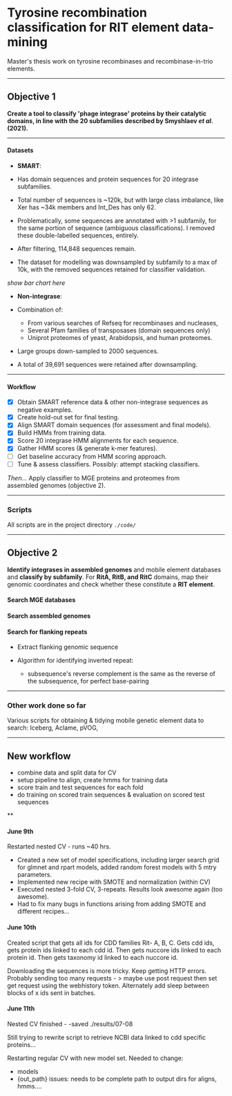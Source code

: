 # Tyrosine recombination classification for RIT element data-mining

Master's thesis work on tyrosine recombinases and recombinase-in-trio elements.

------------------------------------------------------------------------

## Objective 1

**Create a tool to classify 'phage integrase' proteins by their catalytic domains, in line with the 20 subfamilies described by Smyshlaev *et al.* (2021).**

------------------------------------------------------------------------

#### Datasets

-   **SMART**:

  -   Has domain sequences and protein sequences for 20 integrase subfamilies.

  -   Total number of sequences is \~120k, but with large class imbalance, like Xer has \~34k members and Int_Des has only 62.

  -   Problematically, some sequences are annotated with \>1 subfamily, for the same portion of sequence (ambiguous classifications). I removed these double-labelled sequences, entirely.

  -   After filtering, 114,848 sequences remain.  

  -   The dataset for modelling was downsampled by subfamily to a max of 10k, with the removed sequences retained for classifier validation.

*show bar chart here*

-   **Non-integrase**:

  -   Combination of:

      -   From various searches of Refseq for recombinases and nucleases,
      -   Several Pfam families of transposases (domain sequences only)
      -   Uniprot proteomes of yeast, Arabidopsis, and human proteomes.

  -   Large groups down-sampled to 2000 sequences.

  -   A total of 39,691 sequences were retained after downsampling.

------------------------------------------------------------------------

#### Workflow

-   [x] Obtain SMART reference data & other non-integrase sequences as negative examples.
-   [x] Create hold-out set for final testing.
-   [x] Align SMART domain sequences (for assessment and final models).
-   [x] Build HMMs from training data.
-   [x] Score 20 integrase HMM alignments for each sequence.
-   [x] Gather HMM scores (& generate k-mer features).
-   [ ] Get baseline accuracy from HMM scoring approach.
-   [ ] Tune & assess classifiers. Possibly: attempt stacking classifiers.

*Then...* Apply classifier to MGE proteins and proteomes from  
assembled genomes (objective 2).

------------------------------------------------------------------------

### Scripts

All scripts are in the project directory `./code/`

------------------------------------------------------------------------

## Objective 2

**Identify integrases in assembled genomes** and mobile element databases and **classify by subfamily**. For **RitA, RitB, and RitC** domains, map their genomic coordinates and check whether these constitute a **RIT element**.

#### Search MGE databases

#### Search assembled genomes

#### Search for flanking repeats

-   Extract flanking genomic sequence

-   Algorithm for identifying inverted repeat:

    -   subsequence's reverse complement is the same as the reverse of the subsequence, for perfect base-pairing

------------------------------------------------------------------------

### Other work done so far

Various scripts for obtaining & tidying mobile genetic element data to search: Iceberg, Aclame, pVOG,

<!-- Other possible sources for MGE sequences.... PHAST (phaster), ISfinder, (others from Smyshlaev)? -->




------------------------------------------------------------------------

## New workflow

-   combine data and split data for CV
-   setup pipeline to align, create hmms for training data
-   score train and test sequences for each fold
-   do training on scored train sequences & evaluation on scored test sequences

\*\*

#### June 9th

Restarted nested CV - runs ~40 hrs.
 - Created a new set of model specifications, including larger search grid for glmnet and rpart models, added random forest models with 5 mtry parameters.
 - Implemented new recipe with SMOTE and normalization (within CV)
 - Executed nested 3-fold CV, 3-repeats. Results look awesome again (too awesome).
 - Had to fix many bugs in functions arising from adding SMOTE and different recipes...

#### June 10th

Created script that gets all ids for CDD families Rit- A, B, C. Gets cdd ids, gets protein ids linked to each cdd id. Then gets nuccore ids linked to each protein id. Then gets taxonomy id linked to each nuccore id.

Downloading the sequences is more tricky. Keep getting HTTP errors. Probably sending too many requests - \> maybe use post request then set get request using the webhistory token. Alternately add sleep between blocks of x ids sent in batches.

#### June 11th

Nested CV finished - -saved ./results/07-08

Still trying to rewrite script to retrieve NCBI data linked to cdd specific proteins...

Restarting regular CV with new model set. 
Needed to change:
 - models
 - {out_path} issues: needs to be complete path to output dirs for aligns, hmms....
 


<!--
**1. Data acquisition, tidying, joining**

- [x] `1a_tidy_smart_data.R`
  - Reads domain and protein fasta sequences for 20 subfamilies from *./data/SMART/domain_fasta/* and *full_protein_fasta/*.  
  - Joins domain and protein datasets into *./data/SMART/smart_df.rds*. 
  - Removes sequences found in more than 1 subfamily.
  - Splits ref integrases into test and training datasets. 

- [x] `1b_get_refseq_non_integrases.R`
  - Downloads various groups of non-integrases from NCBI entrez api.
  - Saves to *./data/non_integrase_seqs/refseq_non_integrases_raw.rds*.  

- [x] `1c_tidy_non_integrases.R`
  - Combines all non-integrase sequences in *./data/non_integrase_seqs/*.
  - Tidies data up to match integrase dataset.
  - Data sanity checks & filtering.
  - Train/test split 
  - Saves *nonint_train_df.rds* and *nonint_test_df.rds* dfs to *./data/non_integrase_seqs/*.

------------------------------------------------------------------------

**2. Alignment, HMM building**

- [ ] `2a_align_training_domains.R` (rerun)
  - Alignment of training domains for each of the subfamilies. 
  - Uses training domain sequences from *./data/SMART/smart_train.rds* created in `1a`
  - Saves them to _./data/SMART/domain_align_training/*.train.aln_.

- [x] `2b_align_all_domains.R`
  - Same as 2a but aligns all domain sequences to create the final HMMs.
  - Uses all domain sequences from *./data/SMART/smart_df.rds* created in `1a`
  - Saves them to *./data/SMART/domain_alignments/*.


------------------------------------------------------------------------

**3. Consolidate data, score sequences, join scores, prepare for classifier**
- [x] `3a_join_data.R`
  - Splits test/train from non_integrase data.
  - Consolidates integrases (SMART) & non-integrases data into training and test dataframes for the classifier. These are saved in ./data/ as *train_df.rds* and *test_df.rds*.
  - Consolidates fasta files for hmmsearch scores: *train_seq.fa* & *test_seq.fa*

- [x] `3b_hmmbuild_and_hmmsearch.sh`
  - Bash script to run from the project directory.
  - Builds the training and final HMMs from the alignments in step 2.
  - Saves training HMMs to _./data/SMART/domain_hmm_training/_, and the final HMMs to _./data/SMART/domain_hmm/_.
  - Run hmmsearch for sequences against 20 HMMs made from training sequences.
  - Save hmmsearch tables to _./data/hmmsearch_res/_

- [x] `3c_prep_for_classifier.R` (needs refactoring)
  - Processes hmmsearch output and joins to train and test data
  - Add kmer counts for each sequence
  - Add longer Dayhoff alphabet kmers? (5mers = 7,700 cols)
  
  
------------------------------------------------------------------------

**4. Classification: model selection and assessment**
- `4a_eda.R` (to do)
  - [x] plot sequence lengths
  - [ ] plot sequence composition profiles
  - [x] plot hmmsearch scores
  
- `4_classifier.R` (to do)
  - [ ] Check accuracy of classification by hmmsearch best score.
  - [ ] Nested cross-validation for assessment
  - [ ] Model tuning CV
  - [ ] Model stacking CV
  - [ ] Final model selection and training
 
  -->

<!-- TODO Continue code documentation here. -->

<!-- - `./code/classifier1.R`: adds kmer profiles and splits data, does resampling for tuning and assessment. Trains final model and saves it.... -->
